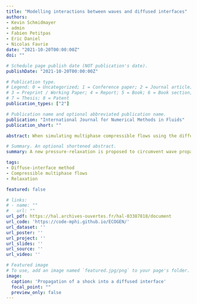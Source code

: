 ```yaml
---
title: "Modelling interactions between waves and diffused interfaces"
authors:
- Kevin Schmidmayer
- admin
- Fabien Petitpas
- Eric Daniel
- Nicolas Favrie
date: "2021-10-20T00:00:00Z"
doi: ""

# Schedule page publish date (NOT publication's date).
publishDate: "2021-10-20T00:00:00Z"

# Publication type.
# Legend: 0 = Uncategorized; 1 = Conference paper; 2 = Journal article;
# 3 = Preprint / Working Paper; 4 = Report; 5 = Book; 6 = Book section;
# 7 = Thesis; 8 = Patent
publication_types: ["2"]

# Publication name and optional abbreviated publication name.
publication: "International Journal for Numerical Methods in Fluids"
publication_short: ""

abstract: When simulating multiphase compressible flows using the diffuse-interface methods, the test cases presented in the literature to validate the modellings with regard to interface problems are always textbook cases, interfaces are sharp and the simulations therefore easily converge to the exact solutions. In real problems, it is rather different because the waves encounter moving interfaces which consequently have already undergone the effects of numerical diffusion. Numerical solutions resulting from the interactions of waves with diffused interfaces have never been precisely investigated and for good reasons, the results obtained are extremely dependent on the model used. Precisely, well-posed models present similar and important issues when such an interaction occurs, coming from the appearance of a wave-trapping phenomenon. To circumvent those issues, we propose to use a thermodynamically-consistent pressure-disequilibrium model with finite, instead of infinite, pressure-relaxation rate to overcome the difficulties inherent in the computation of these interactions. Because the original method to solve this model only enables infinite relaxation, we propose a new numerical method allowing infinite as well as finite relaxation rates. Solutions of the new modelling are examined and compared to literature, in particular we propose the study of a shock on a water--air interface, but also for problems of helium--air and water--air shock tubes, spherical and non-spherical bubble collapses.

# Summary. An optional shortened abstract.
summary: A new pressure-relaxation is proposed to circumvent wave propagation issues of diffuse-interface methods in the context of multiphase compressible flows.

tags:
- Diffuse-interface method
- Compressible multiphase flows
- Relaxation

featured: false

# links:
# - name: ""
#   url: ""
url_pdf: https://hal.archives-ouvertes.fr/hal-03387818/document
url_code: 'https://code-mphi.github.io/ECOGEN/'
url_dataset: ''
url_poster: ''
url_project: ''
url_slides: ''
url_source: ''
url_video: ''

# Featured image
# To use, add an image named `featured.jpg/png` to your page's folder. 
image:
  caption: 'Propagation of a shock into a diffused interface'
  focal_point: ""
  preview_only: false
---
```


